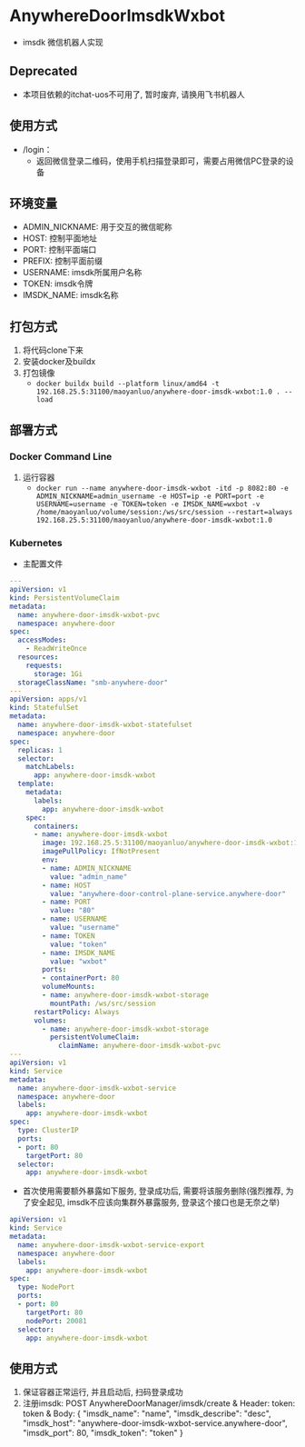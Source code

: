 # AnywhereDoorImsdkWxbot
* imsdk 微信机器人实现

## Deprecated
* 本项目依赖的itchat-uos不可用了, 暂时废弃, 请换用飞书机器人

## 使用方式
* /login：
  * 返回微信登录二维码，使用手机扫描登录即可，需要占用微信PC登录的设备

## 环境变量
* ADMIN_NICKNAME: 用于交互的微信昵称
* HOST: 控制平面地址
* PORT: 控制平面端口
* PREFIX: 控制平面前缀
* USERNAME: imsdk所属用户名称
* TOKEN: imsdk令牌
* IMSDK_NAME: imsdk名称

## 打包方式
1. 将代码clone下来
2. 安装docker及buildx
3. 打包镜像
   * `docker buildx build --platform linux/amd64 -t 192.168.25.5:31100/maoyanluo/anywhere-door-imsdk-wxbot:1.0 . --load`

## 部署方式

### Docker Command Line
1. 运行容器
   * `docker run --name anywhere-door-imsdk-wxbot -itd -p 8082:80 -e ADMIN_NICKNAME=admin_username -e HOST=ip -e PORT=port -e USERNAME=username -e TOKEN=token -e IMSDK_NAME=wxbot -v /home/maoyanluo/volume/session:/ws/src/session --restart=always 192.168.25.5:31100/maoyanluo/anywhere-door-imsdk-wxbot:1.0`

### Kubernetes
* 主配置文件
```yaml
---
apiVersion: v1
kind: PersistentVolumeClaim
metadata:
  name: anywhere-door-imsdk-wxbot-pvc
  namespace: anywhere-door
spec:
  accessModes:
    - ReadWriteOnce
  resources:
    requests:
      storage: 1Gi
  storageClassName: "smb-anywhere-door"
---
apiVersion: apps/v1
kind: StatefulSet
metadata:
  name: anywhere-door-imsdk-wxbot-statefulset
  namespace: anywhere-door
spec:
  replicas: 1
  selector:
    matchLabels:
      app: anywhere-door-imsdk-wxbot
  template:
    metadata:
      labels:
        app: anywhere-door-imsdk-wxbot
    spec:
      containers:
      - name: anywhere-door-imsdk-wxbot
        image: 192.168.25.5:31100/maoyanluo/anywhere-door-imsdk-wxbot:1.0
        imagePullPolicy: IfNotPresent
        env:
        - name: ADMIN_NICKNAME
          value: "admin_name"
        - name: HOST
          value: "anywhere-door-control-plane-service.anywhere-door"
        - name: PORT
          value: "80"
        - name: USERNAME
          value: "username"
        - name: TOKEN
          value: "token"
        - name: IMSDK_NAME
          value: "wxbot"
        ports:
        - containerPort: 80
        volumeMounts:
        - name: anywhere-door-imsdk-wxbot-storage
          mountPath: /ws/src/session
      restartPolicy: Always
      volumes:
        - name: anywhere-door-imsdk-wxbot-storage
          persistentVolumeClaim:
            claimName: anywhere-door-imsdk-wxbot-pvc
---
apiVersion: v1
kind: Service
metadata:
  name: anywhere-door-imsdk-wxbot-service
  namespace: anywhere-door
  labels:
    app: anywhere-door-imsdk-wxbot
spec:
  type: ClusterIP
  ports:
  - port: 80
    targetPort: 80
  selector:
    app: anywhere-door-imsdk-wxbot
```
* 首次使用需要额外暴露如下服务, 登录成功后, 需要将该服务删除(强烈推荐, 为了安全起见, imsdk不应该向集群外暴露服务, 登录这个接口也是无奈之举)
```yaml
apiVersion: v1
kind: Service
metadata:
  name: anywhere-door-imsdk-wxbot-service-export
  namespace: anywhere-door
  labels:
    app: anywhere-door-imsdk-wxbot
spec:
  type: NodePort
  ports:
  - port: 80
    targetPort: 80
    nodePort: 20081
  selector:
    app: anywhere-door-imsdk-wxbot
```

## 使用方式
1. 保证容器正常运行, 并且启动后, 扫码登录成功
2. 注册imsdk: POST AnywhereDoorManager/imsdk/create & Header: token: token & Body: { "imsdk_name": "name", "imsdk_describe": "desc", "imsdk_host": "anywhere-door-imsdk-wxbot-service.anywhere-door", "imsdk_port": 80, "imsdk_token": "token" }